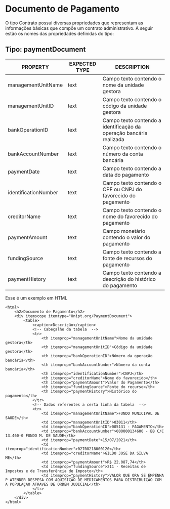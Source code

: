 # Documento de Pagamento

O tipo Contrato possui diversas propriedades que representam as informações básicas que compõe um contrato administrativo. A seguir estão os nomes das propriedades definidas do tipo:

## Tipo: paymentDocument
| PROPERTY | EXPECTED TYPE | DESCRIPTION |
| ------ | ------ | ------ |
| managementUnitName | text | Campo texto contendo o nome da unidade gestora |
| managementUnitID | text |  Campo texto contendo o código da unidade gestora |
| bankOperationID | text | Campo texto contendo a identificação da operação bancária realizada |
| bankAccountNumber | text | Campo texto contendo o número da conta bancária |
| paymentDate | text | Campo texto contendo a data do pagamento |
| identificationNumber | text | Campo texto contendo o CPF ou CNPJ do favorecido do pagamento |
| creditorName | text | Campo texto contendo o nome do favorecido do pagamento |
| paymentAmount | text | Campo monetário contendo o valor do pagamento |
| fundingSource | text | Campo texto contendo a fonte de recursos do pagamento |
| paymentHistory | text | Campo texto contendo a descrição do histórico do pagamento |

Esse é um exemplo em HTML
```
<html>
    <h2>Documento de Pagamento</h2>
    <div itemscope itemtype="Unipt.org/PaymentDocument">
        <table>
            <caption>Descrição</caption>
            <!-- Cabeçalho da tabela  -->
            <tr>
                <th itemprop="managementUnitName">Nome da unidade gestora</th>
                <th itemprop="managementUnitID">Código da unidade gestora</th>
                <th itemprop="bankOperationID">Número da operação bancária</th>
                <th itemprop="bankAccountNumber">Número da conta bancária</th>
                <th itemprop="identificationNumber">CNPJ</th>
                <th itemprop="creditorName">Nome do favorecido</th>
                <th itemprop="paymentAmount">Valor do Pagamento</th>
                <th itemprop="fundingSource">Fonte do recurso</th>
                <th itemprop="paymentHistory">Histórico do pagamento</th>
            </tr>
            <!-- Dados referentes a certa linha da tabela  -->
            <tr>
                <td itemprop="managementUnitName">FUNDO MUNICIPAL DE SAUDE</th>
                <td itemprop="managementUnitID">03011</th>
                <td itemprop="bankOperationID">005131 - PAGAMENTO</th>
                <td itemprop="bankAccountNumber">000000134600 - BB C/C 13.460-0 FUNDO M. DE SAUDE</th>
                <td itemprop="paymentDate">15/07/2021</th>
                <td itemprop="identificationNumber">02708218000120</th>
                <td itemprop="creditorName">GILDO JOSE DA SILVA ME</th>
                <td itemprop="paymentAmount">R$ 22.087,74</th>
                <td itemprop="fundingSource">211 - Receitas de Impostos e de Transferência de Imposto</th>
                <td itemprop="paymentHistory">VALOR QUE ORA SE EMPENHA P ATENDER DESPESA COM AQUISIÇÃO DE MEDICAMENTOS PARA DISTRIBUIÇÃO COM A POPULAÇAO ATRAVES DE ORDEM JUDICIAL</th>
            </tr>
        </table>
    </div>
</html>
```

